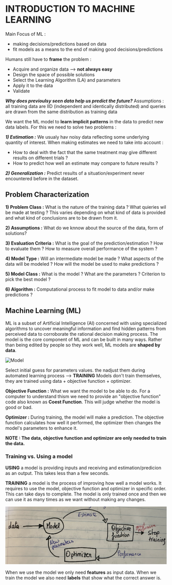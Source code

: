 # INTRODUCTION TO MACHINE LEARNING

Main Focus of ML : 
- making decisions/predictions based on data
- fit models as a means to the end of making good decisions/predictions

Humans still have to **frame** the problem :
- Acquire and organize data --> **not always easy**
- Design the space of possible solutions
- Select the Learning Algorithm (LA) and parameters
- Apply it to the data
- Validate

***Why does previoulsy seen data help us predict the future?***
Assumptions : all training data are IID (independent and identically distributed) and queries are drawn from the same distribution as training data

We want the ML model to **learn implicit patterns** in the data to predict new data labels.
For this we need to solve two problems :

***1) Estimation :***
We usualy hav noisy data reflecting some underlying quantity of interest. When making estimates we need to take into account :
- How to deal with the fact that the same treatment may give different results on different trials ?
- How to predict how well an estimate may compare to future results ?

***2) Generalization :***
Predict results of a situation/experiment never encountered before in the dataset.

## Problem Characterization 

**1) Problem Class :**
What is the nature of the training data ? What quieries wil be made at testing ? This varies depending on what kind of data is provided and what kind of conclusions are to be drawn from it.

**2) Assumptions :**
What do we knnow about the source of the data, form of solutions?

**3) Evaluation Criteria :**
What is the goal of the prediction/estimation ? How to evaluate them ? How to measure overall performance of the system ?

**4) Model Type :** 
Will an intermediate model be made ? What aspects of the data will be modeled ? How will the model be used to make predictions ?

**5) Model Class :**
What is the model ? What are the parameters ? Criterion to pick the best model ?

**6) Algorithm :**
Computational process to fit model to data and/or make predictions ?

## Machine Learning (ML)

ML is a subset of Artificial Intelligence (AI) concerned with using specialized algorithms to uncover meaningful information and find hidden patterns from perceived data to corroborate the rational decision making process.
The model is the core component of ML and can be built in many ways. Rather than being edited by people so they work well, ML models are **shaped by data**.

![Model](Model.png)

Select initial guess for parameters values. the nadjust them during automated learning process --> **TRAINING**
Models don't train themselves, they are trained using data + objective function + optimizer.

**Objective Function :** What we want the model to be able to do. For a computer to understand thism we need to provide an "objective function" code also known as **Coest Function**. This will judge whether the model is good or bad.

**Optimizer :** During training, the model will make a prediction. The objective function calculates how well it performed, the optimizer then changes the model's parameters to enhance it.

**NOTE : The data, objective function and optimizer are only needed to train the data.**

### Training vs. Using a model 

**USING** a model is providing inputs and receiving and estimation/predicion as an output. This takes less than a few seconds.

**TRAINING** a model is the process of improving how well a model works. It requires to use the model, objective function and optimizer in specific order. This can take days to complete. The model is only trained once and then we can use it as many times as we want without making any changes.

![Training](Training.png)

When we use the model we only need **features** as input data. When we train the model we also need **labels** that show what the correct answer is.
